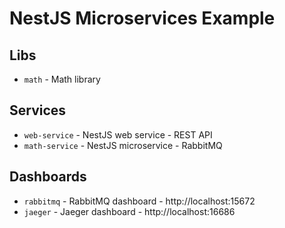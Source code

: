 # NestJS Microservices Example

## Libs

- `math` - Math library

## Services

- `web-service` - NestJS web service - REST API
- `math-service` - NestJS microservice - RabbitMQ

## Dashboards

- `rabbitmq` - RabbitMQ dashboard - http://localhost:15672
- `jaeger` - Jaeger dashboard - http://localhost:16686
